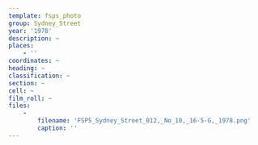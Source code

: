 ```yaml
---
template: fsps_photo
group: Sydney_Street
year: '1978'
description: ~
places:
    - ''
coordinates: ~
heading: ~
classification: ~
section: ~
cell: ~
film_roll: ~
files:
    -
        filename: 'FSPS_Sydney_Street_012,_No_10,_16-5-G,_1978.png'
        caption: ''
---
```

